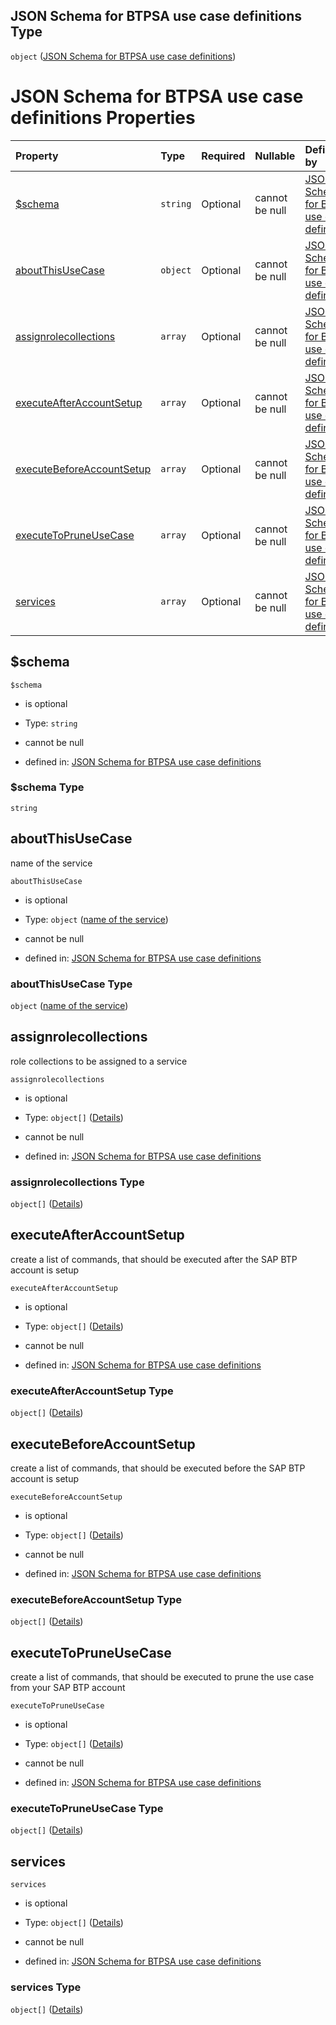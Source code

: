 ## JSON Schema for BTPSA use case definitions Type

`object` ([JSON Schema for BTPSA use case definitions](btpsa-usecase.md))

# JSON Schema for BTPSA use case definitions Properties

| Property                                                | Type     | Required | Nullable       | Defined by                                                                                                                                                                          |
| :------------------------------------------------------ | :------- | :------- | :------------- | :---------------------------------------------------------------------------------------------------------------------------------------------------------------------------------- |
| [$schema](#schema)                                      | `string` | Optional | cannot be null | [JSON Schema for BTPSA use case definitions](btpsa-usecase-properties-schema.md "undefined#/properties/$schema")                                                                    |
| [aboutThisUseCase](#aboutthisusecase)                   | `object` | Optional | cannot be null | [JSON Schema for BTPSA use case definitions](btpsa-usecase-properties-name-of-the-service.md "undefined#/properties/aboutThisUseCase")                                              |
| [assignrolecollections](#assignrolecollections)         | `array`  | Optional | cannot be null | [JSON Schema for BTPSA use case definitions](btpsa-usecase-properties-role-collections-to-be-assigned-to-a-service.md "undefined#/properties/assignrolecollections")                |
| [executeAfterAccountSetup](#executeafteraccountsetup)   | `array`  | Optional | cannot be null | [JSON Schema for BTPSA use case definitions](btpsa-usecase-properties-commands-to-run-after-setup-of-sap-btp-account.md "undefined#/properties/executeAfterAccountSetup")           |
| [executeBeforeAccountSetup](#executebeforeaccountsetup) | `array`  | Optional | cannot be null | [JSON Schema for BTPSA use case definitions](btpsa-usecase-properties-commands-to-run-before-setup-of-sap-btp-account.md "undefined#/properties/executeBeforeAccountSetup")         |
| [executeToPruneUseCase](#executetopruneusecase)         | `array`  | Optional | cannot be null | [JSON Schema for BTPSA use case definitions](btpsa-usecase-properties-commands-to-run-to-prune-use-case-from-your-sap-btp-account.md "undefined#/properties/executeToPruneUseCase") |
| [services](#services)                                   | `array`  | Optional | cannot be null | [JSON Schema for BTPSA use case definitions](btpsa-usecase-properties-services.md "undefined#/properties/services")                                                                 |

## $schema



`$schema`

*   is optional

*   Type: `string`

*   cannot be null

*   defined in: [JSON Schema for BTPSA use case definitions](btpsa-usecase-properties-schema.md "undefined#/properties/$schema")

### $schema Type

`string`

## aboutThisUseCase

name of the service

`aboutThisUseCase`

*   is optional

*   Type: `object` ([name of the service](btpsa-usecase-properties-name-of-the-service.md))

*   cannot be null

*   defined in: [JSON Schema for BTPSA use case definitions](btpsa-usecase-properties-name-of-the-service.md "undefined#/properties/aboutThisUseCase")

### aboutThisUseCase Type

`object` ([name of the service](btpsa-usecase-properties-name-of-the-service.md))

## assignrolecollections

role collections to be assigned to a service

`assignrolecollections`

*   is optional

*   Type: `object[]` ([Details](btpsa-usecase-properties-role-collections-to-be-assigned-to-a-service-items.md))

*   cannot be null

*   defined in: [JSON Schema for BTPSA use case definitions](btpsa-usecase-properties-role-collections-to-be-assigned-to-a-service.md "undefined#/properties/assignrolecollections")

### assignrolecollections Type

`object[]` ([Details](btpsa-usecase-properties-role-collections-to-be-assigned-to-a-service-items.md))

## executeAfterAccountSetup

create a list of commands, that should be executed after the SAP BTP account is setup

`executeAfterAccountSetup`

*   is optional

*   Type: `object[]` ([Details](btpsa-usecase-properties-commands-to-run-after-setup-of-sap-btp-account-items.md))

*   cannot be null

*   defined in: [JSON Schema for BTPSA use case definitions](btpsa-usecase-properties-commands-to-run-after-setup-of-sap-btp-account.md "undefined#/properties/executeAfterAccountSetup")

### executeAfterAccountSetup Type

`object[]` ([Details](btpsa-usecase-properties-commands-to-run-after-setup-of-sap-btp-account-items.md))

## executeBeforeAccountSetup

create a list of commands, that should be executed before the SAP BTP account is setup

`executeBeforeAccountSetup`

*   is optional

*   Type: `object[]` ([Details](btpsa-usecase-properties-commands-to-run-before-setup-of-sap-btp-account-items.md))

*   cannot be null

*   defined in: [JSON Schema for BTPSA use case definitions](btpsa-usecase-properties-commands-to-run-before-setup-of-sap-btp-account.md "undefined#/properties/executeBeforeAccountSetup")

### executeBeforeAccountSetup Type

`object[]` ([Details](btpsa-usecase-properties-commands-to-run-before-setup-of-sap-btp-account-items.md))

## executeToPruneUseCase

create a list of commands, that should be executed to prune the use case from your SAP BTP account

`executeToPruneUseCase`

*   is optional

*   Type: `object[]` ([Details](btpsa-usecase-properties-commands-to-run-to-prune-use-case-from-your-sap-btp-account-items.md))

*   cannot be null

*   defined in: [JSON Schema for BTPSA use case definitions](btpsa-usecase-properties-commands-to-run-to-prune-use-case-from-your-sap-btp-account.md "undefined#/properties/executeToPruneUseCase")

### executeToPruneUseCase Type

`object[]` ([Details](btpsa-usecase-properties-commands-to-run-to-prune-use-case-from-your-sap-btp-account-items.md))

## services



`services`

*   is optional

*   Type: `object[]` ([Details](btpsa-usecase-properties-services-items.md))

*   cannot be null

*   defined in: [JSON Schema for BTPSA use case definitions](btpsa-usecase-properties-services.md "undefined#/properties/services")

### services Type

`object[]` ([Details](btpsa-usecase-properties-services-items.md))
